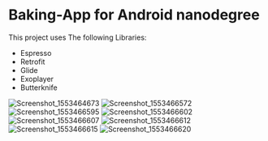 # Baking-App for Android nanodegree
This project uses The following Libraries:
- Espresso
- Retrofit
- Glide
- Exoplayer
- Butterknife

![Screenshot_1553464673](https://user-images.githubusercontent.com/21308532/54886916-07892480-4e96-11e9-9d34-1e1dc1d9d47f.png)
![Screenshot_1553466572](https://user-images.githubusercontent.com/21308532/54886918-09eb7e80-4e96-11e9-8e0b-9aecf479ebc7.png)
![Screenshot_1553466595](https://user-images.githubusercontent.com/21308532/54886920-0b1cab80-4e96-11e9-9d84-b73bab0c0397.png)
![Screenshot_1553466602](https://user-images.githubusercontent.com/21308532/54886921-0f48c900-4e96-11e9-8341-f7633fd29ac2.png)
![Screenshot_1553466607](https://user-images.githubusercontent.com/21308532/54886923-11128c80-4e96-11e9-95cf-a2c423ff6da9.png)
![Screenshot_1553466612](https://user-images.githubusercontent.com/21308532/54886925-1374e680-4e96-11e9-8a68-34b465a636e3.png)
![Screenshot_1553466615](https://user-images.githubusercontent.com/21308532/54886927-15d74080-4e96-11e9-8277-7ae545e26256.png)
![Screenshot_1553466620](https://user-images.githubusercontent.com/21308532/54886928-166fd700-4e96-11e9-8d93-e176ef7f024b.png)
